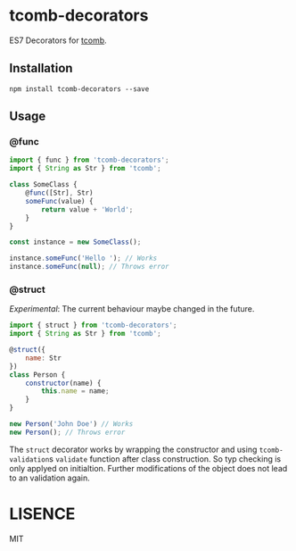 # tcomb-decorators

ES7 Decorators for [tcomb](https://github.com/gcanti/tcomb).

## Installation

```
npm install tcomb-decorators --save
```

## Usage

### @func

```js
import { func } from 'tcomb-decorators';
import { String as Str } from 'tcomb';

class SomeClass {
    @func([Str], Str)
    someFunc(value) {
        return value + 'World';
    }
}

const instance = new SomeClass();

instance.someFunc('Hello '); // Works
instance.someFunc(null); // Throws error
```

### @struct

_Experimental_: The current behaviour maybe changed in the future.

```js
import { struct } from 'tcomb-decorators';
import { String as Str } from 'tcomb';

@struct({
    name: Str
})
class Person {
    constructor(name) {
        this.name = name;
    }
}

new Person('John Doe') // Works
new Person(); // Throws error
```

The `struct` decorator works by wrapping the constructor and using `tcomb-validation`s `validate` function after class construction. So typ checking is only applyed on initialtion. Further modifications of the object does not lead to an validation again.

# LISENCE
MIT